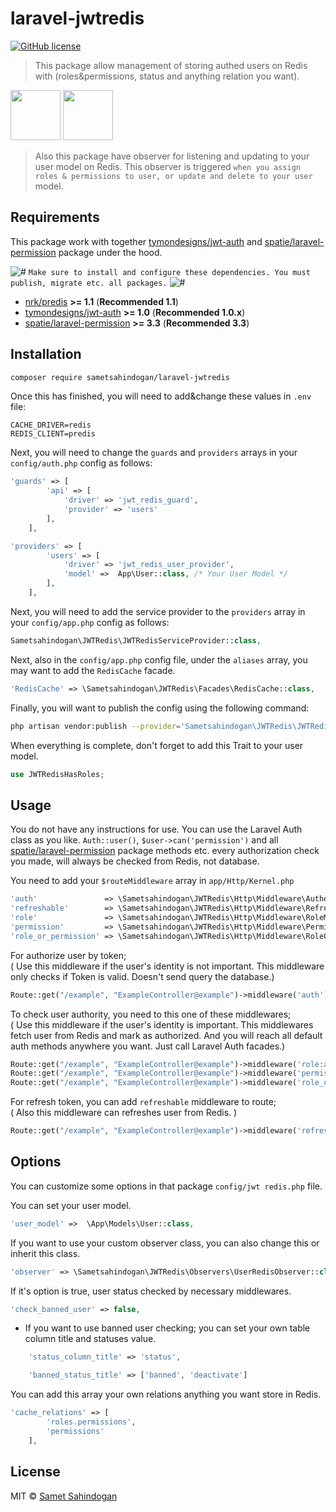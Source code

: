# laravel-jwtredis

[![GitHub license](https://img.shields.io/badge/license-MIT-brightgreen.svg?style=flat-square)](https://raw.githubusercontent.com/kevoj/redis-jwt/master/LICENSE)

> This package allow management of storing authed users on Redis with (roles&permissions, status and 
anything relation you want). 

<a><img src="https://chris.lu/upload/images/redis.png" width="80"></a>
<a><img src="https://cdn.auth0.com/blog/jwtalgos/logo.png" width="80"></a>

> Also this package have observer for listening and updating  to your user model on Redis.
This observer is triggered `when you assign roles & permissions to user, or update and delete to your user` model.

## Requirements

This package work with together [tymondesigns/jwt-auth](https://github.com/tymondesigns/jwt-auth) and [spatie/laravel-permission](https://github.com/spatie/laravel-permission) package under the hood.

![#](https://placehold.it/15/f03c15/000000?text=+) `Make sure to install and configure these dependencies. You must publish, migrate etc. all packages.` ![#](https://placehold.it/15/f03c15/000000?text=+)
 
- [nrk/predis](https://github.com/nrk/predis) **>= 1.1** (**Recommended 1.1**)
- [tymondesigns/jwt-auth](https://github.com/tymondesigns/jwt-auth) **>= 1.0** (**Recommended 1.0.x**)
- [spatie/laravel-permission](https://github.com/spatie/laravel-permission) **>= 3.3** (**Recommended 3.3**)

## Installation

```bash
composer require sametsahindogan/laravel-jwtredis
```

Once this has finished, you will need to add&change these values in `.env` file:
```dotenv
CACHE_DRIVER=redis
REDIS_CLIENT=predis
```

Next, you will need to change the `guards` and `providers` arrays in your `config/auth.php` config as follows:
```php
'guards' => [
        'api' => [
            'driver' => 'jwt_redis_guard',
            'provider' => 'users'
        ],
    ],

'providers' => [
        'users' => [
            'driver' => 'jwt_redis_user_provider',
            'model' =>  App\User::class, /* Your User Model */
        ],
    ],
```
   
Next, you will need to add the service provider to the `providers` array in your `config/app.php` config as follows:
```php
Sametsahindogan\JWTRedis\JWTRedisServiceProvider::class,
```

Next, also in the `config/app.php` config file, under the `aliases` array, you may want to add the `RedisCache` facade.
```php
'RedisCache' => \Sametsahindogan\JWTRedis\Facades\RedisCache::class,
```

Finally, you will want to publish the config using the following command:
```bash
php artisan vendor:publish --provider='Sametsahindogan\JWTRedis\JWTRedisServiceProvider'
```

When everything is complete, don't forget to add this Trait to your user model.
```php
use JWTRedisHasRoles;
```

## Usage

You do not have any instructions for use. You can use the Laravel Auth 
class as you like. `Auth::user()`, `$user->can('permission')` and 
all [spatie/laravel-permission](https://github.com/spatie/laravel-permission) package methods etc. 
every authorization check you made, will always be checked from Redis, not database.


You need to add your `$routeMiddleware` array in `app/Http/Kernel.php`
```php
'auth'               => \Sametsahindogan\JWTRedis\Http\Middleware\Authenticate::class,
'refreshable'        => \Sametsahindogan\JWTRedis\Http\Middleware\Refreshable::class,
'role'               => \Sametsahindogan\JWTRedis\Http\Middleware\RoleMiddleware::class,
'permission'         => \Sametsahindogan\JWTRedis\Http\Middleware\PermissionMiddleware::class,
'role_or_permission' => \Sametsahindogan\JWTRedis\Http\Middleware\RoleOrPermissionMiddleware::class,
```

For authorize user by token; <br>
( Use this middleware if the user's identity is not important. This middleware only checks if Token is valid. Doesn't send query the database.)
```php
Route::get("/example", "ExampleController@example")->middleware('auth');
```

To check user authority, you need to this one of these middlewares;<br>
( Use this middleware if the user's identity is important. This middlewares fetch user from Redis and mark as authorized. 
And you will reach all default auth methods anywhere you want. Just call Laravel Auth facades.)
```php
Route::get("/example", "ExampleController@example")->middleware('role:admin|user');
Route::get("/example", "ExampleController@example")->middleware('permissions:get-user|set-user');
Route::get("/example", "ExampleController@example")->middleware('role_or_permission:admin|get-user');
```

For refresh token, you can add `refreshable` middleware to route;<br>
( Also this middleware can refreshes user from Redis. )
```php
Route::get("/example", "ExampleController@example")->middleware('refreshable');
```

## Options

You can customize some options in that package `config/jwt redis.php` file.


You can set your user model.
```php
'user_model' =>  \App\Models\User::class,
```

If you want to use your custom observer class, you can also change this or inherit this class.
```php
'observer' => \Sametsahindogan\JWTRedis\Observers\UserRedisObserver::class,
```

If it's option is true, user status checked by necessary middlewares.
```php
'check_banned_user' => false,
```
- If you want to use banned user checking; you can set your own table column title and statuses value.
```php
    'status_column_title' => 'status',

    'banned_status_title' => ['banned', 'deactivate']
```
You can add this array your own relations anything you want store in Redis.
```php
'cache_relations' => [
        'roles.permissions',
        'permissions'
    ],
```

## License
MIT © [Samet Sahindogan](https://github.com/sametsahindogan/jwt-redis/blob/master/LICENSE)
